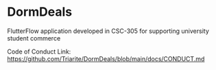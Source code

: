 # DormDeals
FlutterFlow application developed in CSC-305 for supporting university student commerce

Code of Conduct Link: https://github.com/Triarite/DormDeals/blob/main/docs/CONDUCT.md
